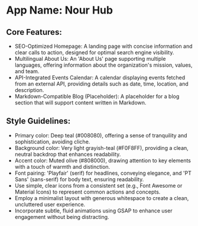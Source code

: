 # **App Name**: Nour Hub

## Core Features:

- SEO-Optimized Homepage: A landing page with concise information and clear calls to action, designed for optimal search engine visibility.
- Multilingual About Us: An 'About Us' page supporting multiple languages, offering information about the organization's mission, values, and team.
- API-Integrated Events Calendar: A calendar displaying events fetched from an external API, providing details such as date, time, location, and description.
- Markdown-Compatible Blog (Placeholder): A placeholder for a blog section that will support content written in Markdown.

## Style Guidelines:

- Primary color: Deep teal (#008080), offering a sense of tranquility and sophistication, avoiding cliche.
- Background color: Very light grayish-teal (#F0F8FF), providing a clean, neutral backdrop that enhances readability.
- Accent color: Muted olive (#808000), drawing attention to key elements with a touch of warmth and distinction.
- Font pairing: 'Playfair' (serif) for headlines, conveying elegance, and 'PT Sans' (sans-serif) for body text, ensuring readability.
- Use simple, clear icons from a consistent set (e.g., Font Awesome or Material Icons) to represent common actions and concepts.
- Employ a minimalist layout with generous whitespace to create a clean, uncluttered user experience.
- Incorporate subtle, fluid animations using GSAP to enhance user engagement without being distracting.